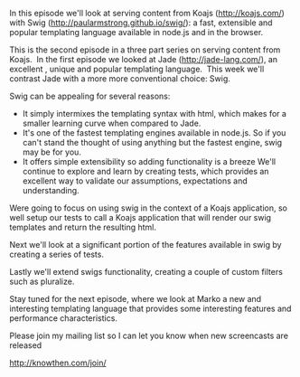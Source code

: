 In this episode we'll look at serving content from Koajs (http://koajs.com/) with Swig (http://paularmstrong.github.io/swig/): a fast, extensible and popular templating language available in node.js and in the browser.

This is the second episode in a three part series on serving content from Koajs.  In the first episode we looked at Jade (http://jade-lang.com/), an excellent , unique and popular templating language.  This week we'll contrast Jade with a more more conventional choice: Swig.

Swig can be appealing for several reasons:

*   It simply intermixes the templating syntax with html, which makes for a smaller learning curve when compared to Jade.
*   It's one of the fastest templating engines available in node.js. So if you can't stand the thought of using anything but the fastest engine, swig may be for you.
*   It offers simple extensibility so adding functionality is a breeze
We'll continue to explore and learn by creating tests, which provides an excellent way to validate our assumptions, expectations and understanding.

Were going to focus on using swig in the context of a Koajs application, so well setup our tests to call a Koajs application that will render our swig templates and return the resulting html.

Next we'll look at a significant portion of the features available in swig by creating a series of tests.

Lastly we'll extend swigs functionality, creating a couple of custom filters such as pluralize.

Stay tuned for the next episode, where we look at Marko a new and interesting templating language that provides some interesting features and performance characteristics.

Please join my mailing list so I can let you know when new screencasts are released 

http://knowthen.com/join/
